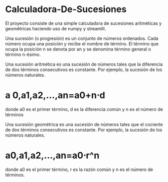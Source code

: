 # Calculadora-De-Sucesiones
El proyecto consiste de una simple calculadora de sucesiones aritméticas y geométricas haciendo uso de numpy y streamlit.

Una sucesión (o progresión) es un conjunto de números ordenados. Cada número ocupa una posición y recibe el nombre de término. El término que ocupa la posición n se denota por an y se denomina término general o término n-ésimo.

Una sucesión aritmética es una sucesión de números tales que la diferencia de dos términos consecutivos es constante. Por ejemplo, la sucesión de los números naturales.

# a 0,a1​,a2,…,an=a0+n⋅d

donde a0 es el primer término, d es la diferencia común y n es el número de términos

Una sucesión geométrica es una sucesión de números tales que el cociente de dos términos consecutivos es constante. Por ejemplo, la sucesión de los números naturales.

# a0,a1,a2,…,an=a0⋅r^n

donde a0 es el primer término, r es la razón común y n es el número de términos.

